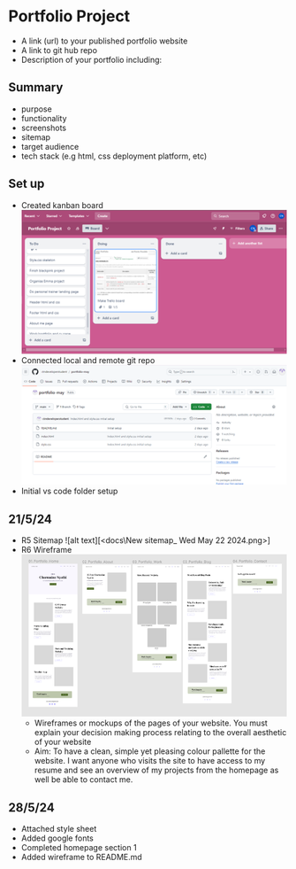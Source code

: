 # Portfolio Project
- A link (url) to your published portfolio website
- A link to git hub repo
- Description of your portfolio including:

## Summary
- purpose
- functionality
- screenshots
- sitemap
- target audience
- tech stack (e.g html, css deployment platform, etc)

## Set up 
- Created kanban board
![alt text](<docs/kanban board 22.5.png>)
- Connected local and remote git repo
![alt text](<docs/local and git repo 22.5.png>)
- Initial vs code folder setup

## 21/5/24
- R5 Sitemap
 ![alt text][<docs\New sitemap_ Wed May 22 2024.png>]  
- R6 Wireframe
 ![alt text](<docs\wireframe.png>)
    - Wireframes or mockups of  the pages of your website. You must explain your decision making process relating to the overall aesthetic of your website
    - Aim: To have a clean, simple yet pleasing colour pallette for the website. I want anyone who visits the site to have access to my resume and see an overview of my projects from the homepage as well be able to contact me.

## 28/5/24
- Attached style sheet
- Added google fonts
- Completed homepage section 1
- Added wireframe to README.md

[def]: <docs\New sitemap_Wed May 22 2024.png>